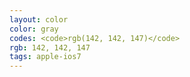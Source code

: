 ```yaml
---
layout: color
color: gray
codes: <code>rgb(142, 142, 147)</code>
rgb: 142, 142, 147
tags: apple-ios7
---
```

